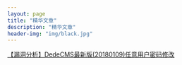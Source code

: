 ```yaml
---
layout: page
title: "精华文章"
description: "精华文章"
header-img: "img/black.jpg"
---
```


<a href="http://www.thinkersec.com/blog/2018/01/11/01.html">【漏洞分析】DedeCMS最新版(20180109)任意用户密码修改</a>






